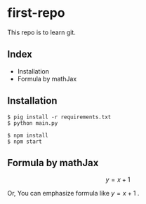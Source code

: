 # first-repo

This repo is to learn git.

## Index

- Installation
- Formula by mathJax

## Installation

```shell
$ pig install -r requirements.txt
$ python main.py
```

```shell
$ npm install
$ npm start
```

## Formula by mathJax

$$ y=x+1 $$

Or, You can emphasize formula like $y=x+1$ .
